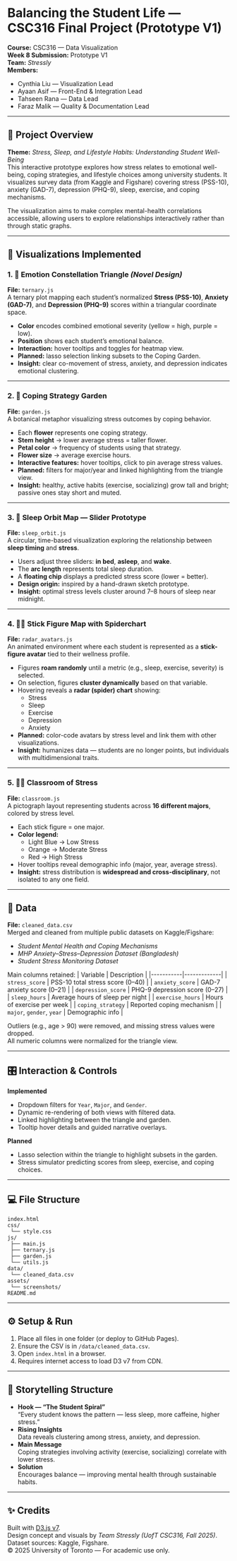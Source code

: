 # Balancing the Student Life — CSC316 Final Project (Prototype V1)

**Course:** CSC316 — Data Visualization  
**Week 8 Submission:** Prototype V1  
**Team:** *Stressly*  
**Members:**  
- Cynthia Liu — Visualization Lead  
- Ayaan Asif — Front-End & Integration Lead  
- Tahseen Rana — Data Lead  
- Faraz Malik — Quality & Documentation Lead  

---

## 📘 Project Overview
**Theme:** *Stress, Sleep, and Lifestyle Habits: Understanding Student Well-Being*  
This interactive prototype explores how stress relates to emotional well-being, coping strategies, and lifestyle choices among university students. It visualizes survey data (from Kaggle and Figshare) covering stress (PSS-10), anxiety (GAD-7), depression (PHQ-9), sleep, exercise, and coping mechanisms.

The visualization aims to make complex mental-health correlations accessible, allowing users to explore relationships interactively rather than through static graphs.

---

## 🧩 Visualizations Implemented

### 1. 🔺 Emotion Constellation Triangle *(Novel Design)*
**File:** `ternary.js`  
A ternary plot mapping each student’s normalized **Stress (PSS-10)**, **Anxiety (GAD-7)**, and **Depression (PHQ-9)** scores within a triangular coordinate space.
- **Color** encodes combined emotional severity (yellow = high, purple = low).
- **Position** shows each student’s emotional balance.
- **Interaction:** hover tooltips and toggles for heatmap view.
- **Planned:** lasso selection linking subsets to the Coping Garden.
- **Insight:** clear co-movement of stress, anxiety, and depression indicates emotional clustering.

---

### 2. 🌼 Coping Strategy Garden
**File:** `garden.js`  
A botanical metaphor visualizing stress outcomes by coping behavior.
- Each **flower** represents one coping strategy.
- **Stem height** → lower average stress = taller flower.
- **Petal color** → frequency of students using that strategy.
- **Flower size** → average exercise hours.
- **Interactive features:** hover tooltips, click to pin average stress values.
- **Planned:** filters for major/year and linked highlighting from the triangle view.
- **Insight:** healthy, active habits (exercise, socializing) grow tall and bright; passive ones stay short and muted.

---

### 3. 🌙 Sleep Orbit Map — Slider Prototype
**File:** `sleep_orbit.js`  
A circular, time-based visualization exploring the relationship between **sleep timing** and **stress**.
- Users adjust three sliders: **in bed**, **asleep**, and **wake**.
- The **arc length** represents total sleep duration.
- A **floating chip** displays a predicted stress score (lower = better).
- **Design origin:** inspired by a hand-drawn sketch prototype.
- **Insight:** optimal stress levels cluster around 7–8 hours of sleep near midnight.

---

### 4. 🧍‍♀️ Stick Figure Map with Spiderchart
**File:** `radar_avatars.js`  
An animated environment where each student is represented as a **stick-figure avatar** tied to their wellness profile.
- Figures **roam randomly** until a metric (e.g., sleep, exercise, severity) is selected.
- On selection, figures **cluster dynamically** based on that variable.
- Hovering reveals a **radar (spider) chart** showing:
    - Stress
    - Sleep
    - Exercise
    - Depression
    - Anxiety
- **Planned:** color-code avatars by stress level and link them with other visualizations.
- **Insight:** humanizes data — students are no longer points, but individuals with multidimensional traits.

---

### 5. 🧑‍🏫 Classroom of Stress
**File:** `classroom.js`  
A pictograph layout representing students across **16 different majors**, colored by stress level.
- Each stick figure = one major.
- **Color legend:**
    - Light Blue → Low Stress
    - Orange → Moderate Stress
    - Red → High Stress
- Hover tooltips reveal demographic info (major, year, average stress).
- **Insight:** stress distribution is **widespread and cross-disciplinary**, not isolated to any one field.


---

## 🧮 Data

**File:** `cleaned_data.csv`  
Merged and cleaned from multiple public datasets on Kaggle/Figshare:  
- *Student Mental Health and Coping Mechanisms*  
- *MHP Anxiety–Stress–Depression Dataset (Bangladesh)*  
- *Student Stress Monitoring Dataset*  

Main columns retained:
| Variable | Description |
|-----------|-------------|
| `stress_score` | PSS-10 total stress score (0–40) |
| `anxiety_score` | GAD-7 anxiety score (0–21) |
| `depression_score` | PHQ-9 depression score (0–27) |
| `sleep_hours` | Average hours of sleep per night |
| `exercise_hours` | Hours of exercise per week |
| `coping_strategy` | Reported coping mechanism |
| `major`, `gender`, `year` | Demographic info |

Outliers (e.g., age > 90) were removed, and missing stress values were dropped.  
All numeric columns were normalized for the triangle view.

---

## 🎛️ Interaction & Controls

**Implemented**
- Dropdown filters for `Year`, `Major`, and `Gender`.  
- Dynamic re-rendering of both views with filtered data.  
- Linked highlighting between the triangle and garden.  
- Tooltip hover details and guided narrative overlays.

**Planned**
- Lasso selection within the triangle to highlight subsets in the garden.  
- Stress simulator predicting scores from sleep, exercise, and coping choices.

---

## 💻 File Structure
```
index.html
css/
 └── style.css
js/
 ├── main.js
 ├── ternary.js
 ├── garden.js
 └── utils.js
data/
 └── cleaned_data.csv
assets/
 └── screenshots/
README.md
```

---

## ⚙️ Setup & Run
1. Place all files in one folder (or deploy to GitHub Pages).  
2. Ensure the CSV is in `/data/cleaned_data.csv`.  
3. Open `index.html` in a browser.  
4. Requires internet access to load D3 v7 from CDN.

---

## 🧠 Storytelling Structure
- **Hook — “The Student Spiral”**  
  “Every student knows the pattern — less sleep, more caffeine, higher stress.”
- **Rising Insights**  
  Data reveals clustering among stress, anxiety, and depression.
- **Main Message**  
  Coping strategies involving activity (exercise, socializing) correlate with lower stress.
- **Solution**  
  Encourages balance — improving mental health through sustainable habits.

---

## ✨ Credits
Built with [D3.js v7](https://d3js.org/).  
Design concept and visuals by *Team Stressly (UofT CSC316, Fall 2025)*.  
Dataset sources: Kaggle, Figshare.  
© 2025 University of Toronto — For academic use only.
